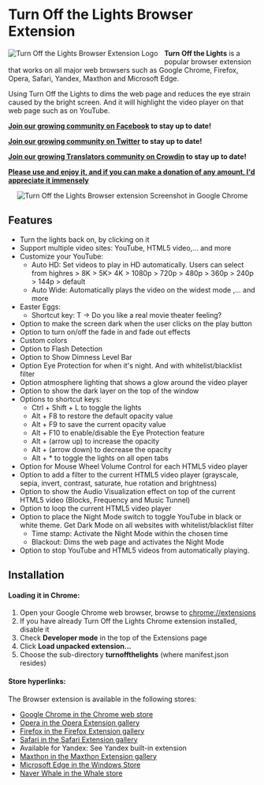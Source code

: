 # Turn Off the Lights Browser Extension

<img alt="Turn Off the Lights Browser Extension Logo" src="https://github.com/turnoffthelights/Turn-Off-the-Lights-Chrome-extension/blob/master/src/icons/icon48.png" align="left" style="padding: 0 10px 5px 0">

**Turn Off the Lights** is a popular browser extension that works on all major web browsers such as Google Chrome, Firefox, Opera, Safari, Yandex, Maxthon and Microsoft Edge.

Using Turn Off the Lights to dims the web page and reduces the eye strain caused by the bright screen. And it will highlight the video player on that web page such as on YouTube.


**[Join our growing community on Facebook](https://www.facebook.com/turnoffthelight) to stay up to date!**

**[Join our growing community on Twitter](https://www.twitter.com/turnoffthelight) to stay up to date!**

**[Join our growing Translators community on Crowdin](https://www.crowdin.com/project/turnoffthelights) to stay up to date!**

**[Please use and enjoy it, and if you can make a donation of any amount, I'd appreciate it immensely](https://www.turnoffthelights.com/donate.html)**

<div style="text-align:center">
<img alt="Turn Off the Lights Browser extension Screenshot in Google Chrome" src="https://www.turnoffthelights.com/images/turnoffthelights-twitter.png">
</div>

## Features
* Turn the lights back on, by clicking on it
* Support multiple video sites: YouTube, HTML5 video,... and more
* Customize your YouTube:
  * Auto HD: Set videos to play in HD automatically. Users can select from highres > 8K > 5K> 4K > 1080p > 720p > 480p > 360p > 240p > 144p > default
  * Auto Wide: Automatically plays the video on the widest mode
     ,... and more
* Easter Eggs:
  * Shortcut key: T -> Do you like a real movie theater feeling?
* Option to make the screen dark when the user clicks on the play button
* Option to turn on/off the fade in and fade out effects
* Custom colors
* Option to Flash Detection
* Option to Show Dimness Level Bar
* Option Eye Protection for when it's night. And with whitelist/blacklist filter
* Option atmosphere lighting that shows a glow around the video player
* Option to show the dark layer on the top of the window
* Options to shortcut keys:
  * Ctrl + Shift + L to toggle the lights
  * Alt + F8 to restore the default opacity value
  * Alt + F9 to save the current opacity value
  * Alt + F10 to enable/disable the Eye Protection feature
  * Alt + (arrow up) to increase the opacity
  * Alt + (arrow down) to decrease the opacity
  * Alt + * to toggle the lights on all open tabs
* Option for Mouse Wheel Volume Control for each HTML5 video player
* Option to add a filter to the current HTML5 video player (grayscale, sepia, invert, contrast, saturate, hue rotation and brightness)
* Option to show the Audio Visualization effect on top of the current HTML5 video (Blocks, Frequency and Music Tunnel)
* Option to loop the current HTML5 video player
* Option to place the Night Mode switch to toggle YouTube in black or white theme. Get Dark Mode on all websites with whitelist/blacklist filter
  * Time stamp: Activate the Night Mode within the chosen time
  * Blackout: Dims the web page and activates the Night Mode
* Option to stop YouTube and HTML5 videos from automatically playing.

## Installation
#### Loading it in Chrome:
1. Open your Google Chrome web browser, browse to [chrome://extensions](chrome://extensions)
1. If you have already Turn Off the Lights Chrome extension installed, disable it
1. Check **Developer mode** in the top of the Extensions page
1. Click **Load unpacked extension...**
1. Choose the sub-directory **turnoffthelights** (where manifest.json resides)

#### Store hyperlinks:
The Browser extension is available in the following stores:
* [Google Chrome in the Chrome web store](https://chrome.google.com/webstore/detail/turn-off-the-lights/bfbmjmiodbnnpllbbbfblcplfjjepjdn)
* [Opera in the Opera Extension gallery](https://addons.opera.com/extensions/details/turn-off-the-lights/)
* [Firefox in the Firefox Extension gallery](https://addons.mozilla.org/firefox/addon/turn-off-the-lights/)
* [Safari in the Safari Extension gallery](https://apps.apple.com/us/app/turn-off-the-lights-for-safari/id1273998507?mt=12)
* Available for Yandex: See Yandex built-in extension
* [Maxthon in the Maxthon Extension gallery](http://extension.maxthon.com/detail/index.php?view_id=1813)
* [Microsoft Edge in the Windows Store](http://clkde.tradedoubler.com/click?p=198981&amp;a=1376739&amp;g=0&amp;url=https%3a%2f%2fwww.microsoft.com%2fstore%2fp%2fturn-off-the-lights-for-microsoft-edge%2f9nblggh52lrr)
* [Naver Whale in the Whale store](https://store.whale.naver.com/detail/oplanocjcpankemphfllmlhglnloaolj)